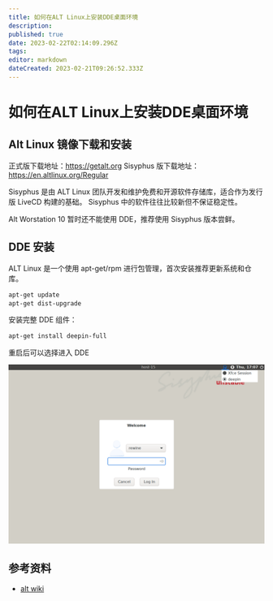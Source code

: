 ```yaml
---
title: 如何在ALT Linux上安装DDE桌面环境
description: 
published: true
date: 2023-02-22T02:14:09.296Z
tags: 
editor: markdown
dateCreated: 2023-02-21T09:26:52.333Z
---
```


# 如何在ALT Linux上安装DDE桌面环境

## Alt Linux 镜像下载和安装

正式版下载地址：https://getalt.org
Sisyphus 版下载地址：https://en.altlinux.org/Regular

Sisyphus 是由 ALT Linux 团队开发和维护免费和开源软件存储库，适合作为发行版 LiveCD 构建的基础。 Sisyphus 中的软件往往比较新但不保证稳定性。

Alt Worstation 10 暂时还不能使用 DDE，推荐使用 Sisyphus 版本尝鲜。

## DDE 安装

ALT Linux 是一个使用 apt-get/rpm 进行包管理，首次安装推荐更新系统和仓库。

```bash
apt-get update
apt-get dist-upgrade
```

安装完整 DDE 组件：

```bash
apt-get install deepin-full
```

重启后可以选择进入 DDE

![2022-11-24_65690.png](/2022-11-24_65690.png)





## 参考资料
- [alt wiki](https://www.altlinux.org/Deepin)